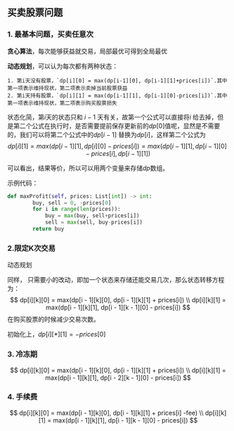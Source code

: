 ## 买卖股票问题

### 1. 最基本问题，买卖任意次

**贪心算法**，每次能够获益就交易，局部最优可得到全局最优

**动态规划**，可以认为每次都有两种状态：

 	1. 第i天没有股票，`dp[i][0] = max(dp[i-1][0], dp[i-1][1]+prices[i])`.其中第一项表示维持现状，第二项表示卖掉当前股票获益
 	2. 第i天持有股票，`dp[i][1] = max(dp[i-1][1], dp[i-1][0]-prices[i])`.其中第一项表示维持现状，第二项表示购买股票损失
状态化简，第$i$天的状态只和 $i-1$ 天有关，故第一个公式可以直接将$i$ 给去掉，但是第二个公式在执行时，是否需要提前保存更新前的$dp[0]$值呢，显然是不需要的，我们可以将第二个公式中的$dp[i-1]$ 替换为$dp[i]$，这样第二个公式为
$$
dp[i][1] = max(dp[i-1][1], dp[i][0]-prices[i]) = max(dp[i-1][1], dp[i-1][0]-prices[i], dp[i-1][1])
$$


可以看出，结果等价，所以可以用两个变量来存储$dp$数组。

示例代码：

```python
def maxProfit(self, prices: List[int]) -> int:
        buy, sell = 0, -prices[0]
        for i in range(len(prices)):
            buy = max(buy, sell+prices[i])
            sell = max(sell, buy-prices[i])
        return buy
```

### 2.限定K次交易

动态规划

同样， 只需要小的改动，即加一个状态来存储还能交易几次，那么状态转移方程为：
$$
dp[i][k][0] = max(dp[i - 1][k][0], dp[i - 1][k][1] + prices[i]) \\
dp[i][k][1] = max(dp[i - 1][k][1], dp[i - 1][k - 1][0] - prices[i])
$$
在购买股票的时候减少交易次数。

初始化上，$dp[i][*][1]=-prices[0]$

### 3. 冷冻期

$$
dp[i][k][0] = max(dp[i - 1][k][0], dp[i - 1][k][1] + prices[i]) \\
dp[i][k][1] = max(dp[i - 1][k][1], dp[i - 2][k - 1][0] - prices[i])
$$

### 4. 手续费

$$
dp[i][k][0] = max(dp[i - 1][k][0], dp[i - 1][k][1] + prices[i] -fee) \\
dp[i][k][1] = max(dp[i - 1][k][1], dp[i - 1][k - 1][0] - prices[i])
$$

